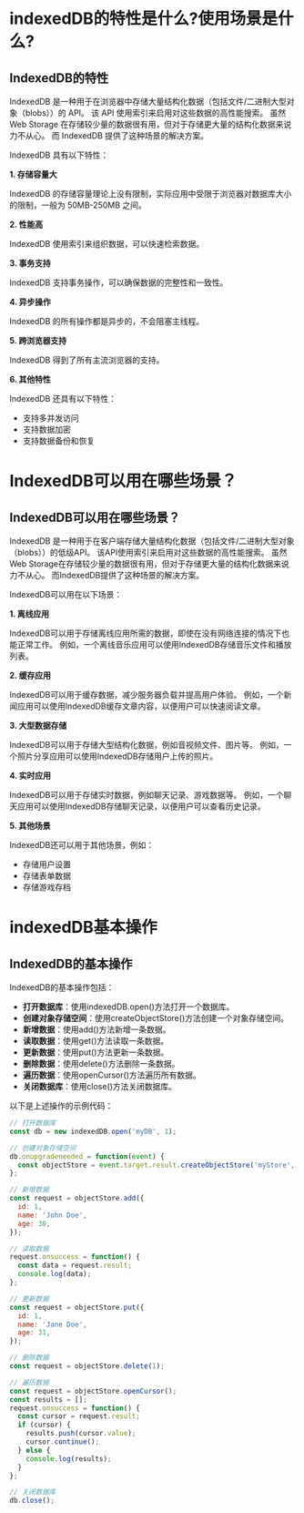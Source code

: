 # indexedDB的特性是什么?使用场景是什么?
## IndexedDB的特性

IndexedDB 是一种用于在浏览器中存储大量结构化数据（包括文件/二进制大型对象（blobs））的 API。 该 API 使用索引来启用对这些数据的高性能搜索。 虽然 Web Storage 在存储较少量的数据很有用，但对于存储更大量的结构化数据来说力不从心。 而 IndexedDB 提供了这种场景的解决方案。

IndexedDB 具有以下特性：

**1. 存储容量大**

IndexedDB 的存储容量理论上没有限制，实际应用中受限于浏览器对数据库大小的限制，一般为 50MB-250MB 之间。

**2. 性能高**

IndexedDB 使用索引来组织数据，可以快速检索数据。

**3. 事务支持**

IndexedDB 支持事务操作，可以确保数据的完整性和一致性。

**4. 异步操作**

IndexedDB 的所有操作都是异步的，不会阻塞主线程。

**5. 跨浏览器支持**

IndexedDB 得到了所有主流浏览器的支持。

**6. 其他特性**

IndexedDB 还具有以下特性：

* 支持多并发访问
* 支持数据加密
* 支持数据备份和恢复

# IndexedDB可以用在哪些场景？
## IndexedDB可以用在哪些场景？

IndexedDB 是一种用于在客户端存储大量结构化数据（包括文件/二进制大型对象（blobs））的低级API。 该API使用索引来启用对这些数据的高性能搜索。 虽然Web Storage在存储较少量的数据很有用，但对于存储更大量的结构化数据来说力不从心。 而IndexedDB提供了这种场景的解决方案。

IndexedDB可以用在以下场景：

**1. 离线应用**

IndexedDB可以用于存储离线应用所需的数据，即使在没有网络连接的情况下也能正常工作。 例如，一个离线音乐应用可以使用IndexedDB存储音乐文件和播放列表。

**2. 缓存应用**

IndexedDB可以用于缓存数据，减少服务器负载并提高用户体验。 例如，一个新闻应用可以使用IndexedDB缓存文章内容，以便用户可以快速阅读文章。

**3. 大型数据存储**

IndexedDB可以用于存储大型结构化数据，例如音视频文件、图片等。 例如，一个照片分享应用可以使用IndexedDB存储用户上传的照片。

**4. 实时应用**

IndexedDB可以用于存储实时数据，例如聊天记录、游戏数据等。 例如，一个聊天应用可以使用IndexedDB存储聊天记录，以便用户可以查看历史记录。

**5. 其他场景**

IndexedDB还可以用于其他场景，例如：

* 存储用户设置
* 存储表单数据
* 存储游戏存档


# indexedDB基本操作
## IndexedDB的基本操作

IndexedDB的基本操作包括：

* **打开数据库**：使用indexedDB.open()方法打开一个数据库。
* **创建对象存储空间**：使用createObjectStore()方法创建一个对象存储空间。
* **新增数据**：使用add()方法新增一条数据。
* **读取数据**：使用get()方法读取一条数据。
* **更新数据**：使用put()方法更新一条数据。
* **删除数据**：使用delete()方法删除一条数据。
* **遍历数据**：使用openCursor()方法遍历所有数据。
* **关闭数据库**：使用close()方法关闭数据库。

以下是上述操作的示例代码：

```javascript
// 打开数据库
const db = new indexedDB.open('myDB', 1);

// 创建对象存储空间
db.onupgradeneeded = function(event) {
  const objectStore = event.target.result.createObjectStore('myStore', { keyPath: 'id' });
};

// 新增数据
const request = objectStore.add({
  id: 1,
  name: 'John Doe',
  age: 30,
});

// 读取数据
request.onsuccess = function() {
  const data = request.result;
  console.log(data);
};

// 更新数据
const request = objectStore.put({
  id: 1,
  name: 'Jane Doe',
  age: 31,
});

// 删除数据
const request = objectStore.delete(1);

// 遍历数据
const request = objectStore.openCursor();
const results = [];
request.onsuccess = function() {
  const cursor = request.result;
  if (cursor) {
    results.push(cursor.value);
    cursor.continue();
  } else {
    console.log(results);
  }
};

// 关闭数据库
db.close();
```